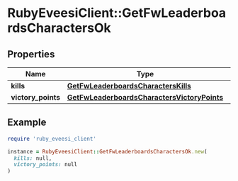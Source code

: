 # RubyEveesiClient::GetFwLeaderboardsCharactersOk

## Properties

| Name | Type | Description | Notes |
| ---- | ---- | ----------- | ----- |
| **kills** | [**GetFwLeaderboardsCharactersKills**](GetFwLeaderboardsCharactersKills.md) |  |  |
| **victory_points** | [**GetFwLeaderboardsCharactersVictoryPoints**](GetFwLeaderboardsCharactersVictoryPoints.md) |  |  |

## Example

```ruby
require 'ruby_eveesi_client'

instance = RubyEveesiClient::GetFwLeaderboardsCharactersOk.new(
  kills: null,
  victory_points: null
)
```

